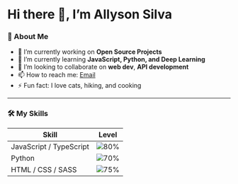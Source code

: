 # Hi there 👋, I’m Allyson Silva

### 🚀 About Me

- 🔭 I’m currently working on **Open Source Projects**  
- 🌱 I’m currently learning **JavaScript, Python, and Deep Learning**  
- 👯 I’m looking to collaborate on **web dev**, **API development**  
- 📫 How to reach me: [Email](mailto:johnson.jamal1@student.oaklandcc.edu)  
- ⚡ Fun fact: I love cats, hiking, and cooking  

---

### 🛠️ My Skills

| Skill | Level |
|-------|--------|
| JavaScript / TypeScript | ![80%](https://progress-bar.dev/80) |
| Python | ![70%](https://progress-bar.dev/70) |
| HTML / CSS / SASS | ![75%](https://progress-bar.dev/75) |




